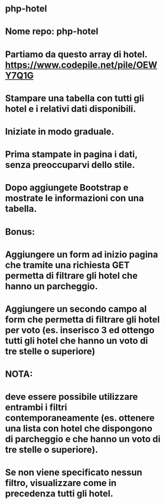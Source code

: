 # php-hotel
# Nome repo: php-hotel
# Partiamo da questo array di hotel. https://www.codepile.net/pile/OEWY7Q1G
# Stampare una tabella con tutti gli hotel e i relativi dati disponibili.

# Iniziate in modo graduale.
# Prima stampate in pagina i dati, senza preoccuparvi dello stile.
# Dopo aggiungete Bootstrap e mostrate le informazioni con una tabella.
 
# Bonus:
# Aggiungere un form ad inizio pagina che tramite una richiesta GET permetta di filtrare gli hotel che hanno un parcheggio.
# Aggiungere un secondo campo al form che permetta di filtrare gli hotel per voto (es. inserisco 3 ed ottengo tutti gli hotel che hanno un voto di tre stelle o superiore)
# NOTA:
# deve essere possibile utilizzare entrambi i filtri contemporaneamente (es. ottenere una lista con hotel che dispongono di parcheggio e che hanno un voto di tre stelle o superiore).
# Se non viene specificato nessun filtro, visualizzare come in precedenza tutti gli hotel.
